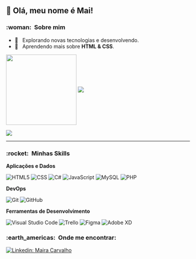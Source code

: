 ## 💜 Olá, meu nome é <strong>Mai!</strong>

<h3> :woman: &nbsp;Sobre mim </h3>

- 🤔 &nbsp; Explorando novas tecnologias e desenvolvendo.
- 🌱 &nbsp; Aprendendo mais sobre **HTML & CSS**.



<img align='center'  height="193" src="https://github-readme-stats.vercel.app/api/top-langs/?username=Mairasirino&theme=vue"> <img align='center' src="https://github-readme-stats.vercel.app/api?username=mairasirino&theme=vue&show_icons=true">

<img src="https://img.shields.io/static/v1?label=Overview&message=Mairasirino&color=f8efd4&style=for-the-badge&logo=GitHub">

<p>


</p>



<hr>


<h3> :rocket: &nbsp;Minhas Skills </h3>

**Aplicações e Dados**

  ![HTML5](https://img.shields.io/badge/-HTML5-333333?style=flat&logo=HTML5)
  ![CSS](https://img.shields.io/badge/-CSS-333333?style=flat&logo=CSS3&logoColor=1572B6)
  ![C#](https://img.shields.io/badge/C%23-239120?style=flat&logo=C%2B%2B&)
  ![JavaScript](https://img.shields.io/badge/-JavaScript-333333?style=flat&logo=javascript)
  ![MySQL](https://img.shields.io/badge/-MySQL-333333?style=flat&logo=mysql)
  ![PHP](https://img.shields.io/badge/-PHP-333333?style=flat&logo=php)
  

**DevOps**

  ![Git](https://img.shields.io/badge/-Git-333333?style=flat&logo=git)
  ![GitHub](https://img.shields.io/badge/-GitHub-333333?style=flat&logo=github)
 
**Ferramentas de Desenvolvimento**

  ![Visual Studio Code](https://img.shields.io/badge/-Visual%20Studio%20Code-333333?style=flat&logo=visual-studio-code&logoColor=007ACC)
  ![Trello](https://img.shields.io/badge/-Trello-333333?style=flat&logo=trello&logoColor=007ACC)
  ![Figma](https://img.shields.io/badge/-Figma-333333?style=flat&logo=figma&logoColor=007ACC)
  ![Adobe XD](https://img.shields.io/badge/-Adobe%20XD-333333?style=flat&logo=adobe-xd&logoColor=007ACC)

<h3> :earth_americas: &nbsp;Onde me encontrar: </h3> 

[![Linkedin: Maira Carvalho](https://img.shields.io/badge/-MairaSirino-blue?style=flat-square&logo=Linkedin&logoColor=white&link=https://www.linkedin.com/in/maira-carvalho-0a305412b/)](https://www.linkedin.com/in/maira-carvalho-0a305412b/)

